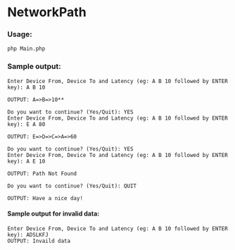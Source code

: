 # NetworkPath

### Usage:

	php Main.php


### Sample output:
	Enter Device From, Device To and Latency (eg: A B 10 followed by ENTER key): A B 10

	OUTPUT: A=>B=>10**
  
	Do you want to continue? (Yes/Quit): YES  
	Enter Device From, Device To and Latency (eg: A B 10 followed by ENTER key): E A 80  

	OUTPUT: E=>D=>C=>A=>60
  
	Do you want to continue? (Yes/Quit): YES
	Enter Device From, Device To and Latency (eg: A B 10 followed by ENTER key): A E 10

	OUTPUT: Path Not Found
	
	Do you want to continue? (Yes/Quit): QUIT

	OUTPUT: Have a nice day!

#### Sample output for invalid data:
	Enter Device From, Device To and Latency (eg: A B 10 followed by ENTER key): ADSLKFJ
	OUTPUT: Invaild data
	
